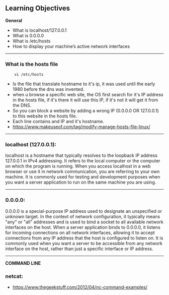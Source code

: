 ## Learning Objectives

**General**

- What is localhost/127.0.0.1
- What is 0.0.0.0
- What is /etc/hosts
- How to display your machine’s active network interfaces

<hr>

### What is the hosts file

```
    vi /etc/hosts
```

- Is the file that translate hostname to it's ip, it was used until the early 1980 before the dns was invented.
- when u browse a specific web site, the OS first search for it's IP address in the hosts file, if it's there it will use this IP, if it's not it will get it from the DNS.
- So you can block a website by adding a wrong IP (0.0.0.0 OR 127.0.0.1) to this website in the hosts file.
- Each line contains and IP and it's hostname.
- https://www.makeuseof.com/tag/modify-manage-hosts-file-linux/

<hr>

### localhost (127.0.0.1):

localhost is a hostname that typically resolves to the loopback IP address 127.0.0.1 in IPv4 addressing.
It refers to the local computer or the computer on which the program is running.
When you access localhost in a web browser or use it in network communication, you are referring to your own machine.
It is commonly used for testing and development purposes when you want a server application to run on the same machine you are using.

<hr>

### 0.0.0.0:

0.0.0.0 is a special-purpose IP address used to designate an unspecified or unknown target.
In the context of network configuration, it typically means "any" or "all" addresses and is used to bind a socket to all available network interfaces on the host.
When a server application binds to 0.0.0.0, it listens for incoming connections on all network interfaces, allowing it to accept connections from any IP address that the host is configured to listen on.
It is commonly used when you want a server to be accessible from any network interface on the host, rather than just a specific interface or IP address.

<hr>

**COMMAND LINE**

### netcat:

- https://www.thegeekstuff.com/2012/04/nc-command-examples/
